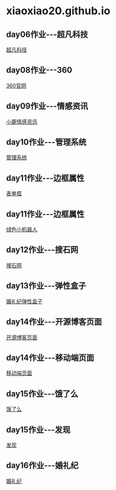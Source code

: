 # xiaoxiao20.github.io

<h2>day06作业---超凡科技</h2>
<a href="https://xiaoxiao20.github.io/day06---超凡科技/html/chaofan">超凡科技</a>
<h2>day08作业---360</h2>
<a href="https://xiaoxiao20.github.io/day08---360官网/html/360官网">360官网</a>
<h2>day09作业---情感资讯</h2>
<a href="https://xiaoxiao20.github.io/day09---小鹿/html/情感资讯作业">小鹿情感资讯</a>
<h2>day10作业---管理系统</h2>
<a href="https://xiaoxiao20.github.io/day10---管理系统/html/管理系统作业">管理系统</a>
<h2>day11作业---边框属性</h2>
<a href="https://xiaoxiao20.github.io/day11---边框属性/html/表单框作业">表单框</a>
<h2>day11作业---边框属性</h2>
<a href="https://xiaoxiao20.github.io/day11---边框属性/html/小机器热作业">绿色小机器人</a>
<h2>day12作业---搜石网</h2>
<a href="https://xiaoxiao20.github.io/day12---搜石网/html/搜石网">搜石网</a>
<h2>day13作业---弹性盒子</h2>
<a href="https://xiaoxiao20.github.io/day13---婚礼纪弹性盒子/html/婚礼纪弹性盒子">婚礼纪弹性盒子</a>
<h2>day14作业---开源博客页面</h2>
<a href="https://xiaoxiao20.github.io/day14作业/html/开源博客">开源博客页面</a>
<h2>day14作业---移动端页面</h2>
<a href="https://xiaoxiao20.github.io/day14作业/html/移动 端页面">移动端页面</a>
<h2>day15作业---饿了么</h2>
<a href="https://xiaoxiao20.github.io/day15作业/html/elm">饿了么</a>
<h2>day15作业---发现</h2>
<a href="https://xiaoxiao20.github.io/day15作业/html/发现">发现</a>
<h2>day16作业---婚礼纪</h2>
<a href="https://xiaoxiao20.github.io/day16作业/html/婚礼纪">婚礼纪</a>

